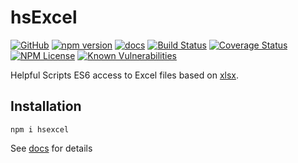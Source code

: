 hsExcel
========
[![GitHub](https://img.shields.io/badge/GitHub-hsExcel-blue.svg)](https://github.com/helpfulscripts/hsexcel)
[![npm version](https://badge.fury.io/js/hsexcel.svg)](https://badge.fury.io/js/hsexcel)
[![docs](https://img.shields.io/badge/hsDocs--blue.svg)](https://helpfulscripts.github.io/hsExcel/#!/api/hsexcel/0)
[![Build Status](https://travis-ci.org/HelpfulScripts/hsExcel.svg?branch=master)](https://travis-ci.org/HelpfulScripts/hsExcel)
[![Coverage Status](https://coveralls.io/repos/github/HelpfulScripts/hsExcel/badge.svg?branch=master)](https://coveralls.io/github/HelpfulScripts/hsExcel?branch=master)
[![NPM License](https://img.shields.io/badge/license-MIT-brightgreen.svg)](https://www.npmjs.com/package/hsexcel) 
[![Known Vulnerabilities](https://snyk.io/test/github/HelpfulScripts/hsExcel/badge.svg?targetFile=package.json)](https://snyk.io/test/github/HelpfulScripts/hsExcel?targetFile=package.json)

Helpful Scripts ES6 access to Excel files based on [xlsx](https://www.npmjs.com/package/xlsx).

## Installation
`npm i hsexcel`

See [docs](https://helpfulscripts.github.io/hsExcel/#!/api/hsExcel/0) for details
